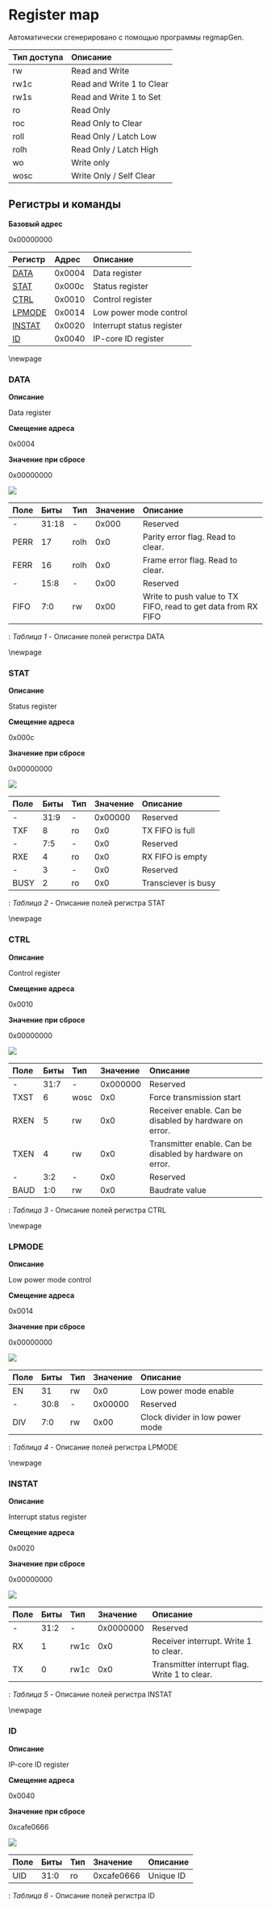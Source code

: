 # Register map

Автоматически сгенерировано с помощью программы regmapGen.

| Тип доступа | Описание                  |
| :---------- | :------------------------ |
| rw          | Read and Write            |
| rw1c        | Read and Write 1 to Clear |
| rw1s        | Read and Write 1 to Set   |
| ro          | Read Only                 |
| roc         | Read Only to Clear        |
| roll        | Read Only / Latch Low     |
| rolh        | Read Only / Latch High    |
| wo          | Write only                |
| wosc        | Write Only / Self Clear   |

## **Регистры и команды**

**Базовый адрес**

0x00000000

| Регистр                  | Адрес      | Описание    |
| :---                     | :---       | :---        |
| [DATA](#data)            | 0x0004     | Data register |
| [STAT](#stat)            | 0x000c     | Status register |
| [CTRL](#ctrl)            | 0x0010     | Control register |
| [LPMODE](#lpmode)        | 0x0014     | Low power mode control |
| [INSTAT](#instat)        | 0x0020     | Interrupt status register |
| [ID](#id)                | 0x0040     | IP-core ID register |


\newpage

### **DATA**

**Описание**

Data register

**Смещение адреса**

0x0004

**Значение при сбросе**

0x00000000

![](md_img/data.svg)

| Поле             | Биты   | Тип             | Значение   | Описание    |
| :---             | :---   | :---            | :---       | :---        |
| -                | 31:18  | -               | 0x000      | Reserved |
| PERR             | 17     | rolh            | 0x0        | Parity error flag. Read to clear. |
| FERR             | 16     | rolh            | 0x0        | Frame error flag. Read to clear. |
| -                | 15:8   | -               | 0x00       | Reserved |
| FIFO             | 7:0    | rw              | 0x00       | Write to push value to TX FIFO, read to get data from RX FIFO |
: *Таблица 1* - Описание полей регистра DATA


\newpage

### **STAT**

**Описание**

Status register

**Смещение адреса**

0x000c

**Значение при сбросе**

0x00000000

![](md_img/stat.svg)

| Поле             | Биты   | Тип             | Значение   | Описание    |
| :---             | :---   | :---            | :---       | :---        |
| -                | 31:9   | -               | 0x00000    | Reserved |
| TXF              | 8      | ro              | 0x0        | TX FIFO is full |
| -                | 7:5    | -               | 0x0        | Reserved |
| RXE              | 4      | ro              | 0x0        | RX FIFO is empty |
| -                | 3      | -               | 0x0        | Reserved |
| BUSY             | 2      | ro              | 0x0        | Transciever is busy |
: *Таблица 2* - Описание полей регистра STAT


\newpage

### **CTRL**

**Описание**

Control register

**Смещение адреса**

0x0010

**Значение при сбросе**

0x00000000

![](md_img/ctrl.svg)

| Поле             | Биты   | Тип             | Значение   | Описание    |
| :---             | :---   | :---            | :---       | :---        |
| -                | 31:7   | -               | 0x000000   | Reserved |
| TXST             | 6      | wosc            | 0x0        | Force transmission start |
| RXEN             | 5      | rw              | 0x0        | Receiver enable. Can be disabled by hardware on error. |
| TXEN             | 4      | rw              | 0x0        | Transmitter enable. Can be disabled by hardware on error. |
| -                | 3:2    | -               | 0x0        | Reserved |
| BAUD             | 1:0    | rw              | 0x0        | Baudrate value |
: *Таблица 3* - Описание полей регистра CTRL


\newpage

### **LPMODE**

**Описание**

Low power mode control

**Смещение адреса**

0x0014

**Значение при сбросе**

0x00000000

![](md_img/lpmode.svg)

| Поле             | Биты   | Тип             | Значение   | Описание    |
| :---             | :---   | :---            | :---       | :---        |
| EN               | 31     | rw              | 0x0        | Low power mode enable |
| -                | 30:8   | -               | 0x00000    | Reserved |
| DIV              | 7:0    | rw              | 0x00       | Clock divider in low power mode |
: *Таблица 4* - Описание полей регистра LPMODE


\newpage

### **INSTAT**

**Описание**

Interrupt status register

**Смещение адреса**

0x0020

**Значение при сбросе**

0x00000000

![](md_img/instat.svg)

| Поле             | Биты   | Тип             | Значение   | Описание    |
| :---             | :---   | :---            | :---       | :---        |
| -                | 31:2   | -               | 0x0000000  | Reserved |
| RX               | 1      | rw1c            | 0x0        | Receiver interrupt. Write 1 to clear. |
| TX               | 0      | rw1c            | 0x0        | Transmitter interrupt flag. Write 1 to clear. |
: *Таблица 5* - Описание полей регистра INSTAT


\newpage

### **ID**

**Описание**

IP-core ID register

**Смещение адреса**

0x0040

**Значение при сбросе**

0xcafe0666

![](md_img/id.svg)

| Поле             | Биты   | Тип             | Значение   | Описание    |
| :---             | :---   | :---            | :---       | :---        |
| UID              | 31:0   | ro              | 0xcafe0666 | Unique ID |
: *Таблица 6* - Описание полей регистра ID

